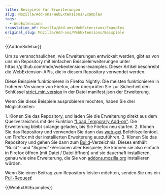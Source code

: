 ```yaml
---
title: Beispiele für Erweiterungen
slug: Mozilla/Add-ons/WebExtensions/Examples
tags:
  - WebExtensions
translation_of: Mozilla/Add-ons/WebExtensions/Examples
original_slug: Mozilla/Add-ons/WebExtensions/Beispiele
---
```

{{AddonSidebar}}

Um zu veranschaulichen, wie Erweiterungen entwickelt werden, gibt es von uns ein Repository mit einfachen Beispielerweiterungen unter https\://github.com/mdn/webextensions-examples. Dieser Artikel beschreibt die WebExtension-APIs, die in diesem Repository verwendet werden.

Diese Beispiele funktionieren in Firefox Nightly: Die meisten funktionieren in früheren Versionen von Firefox, aber überprüfen Sie zur Sicherheit den Schlüssel [strict_min_version](https://developer.mozilla.org/en-US/Add-ons/WebExtensions/manifest.json/applications) in der Datei manifest.json der Erweiterung.

Wenn Sie diese Beispiele ausprobieren möchten, haben Sie drei Möglichkeiten:

1\. Klonen Sie das Repository, und laden Sie die Erweiterung direkt aus dem Quellverzeichnis mit der Funktion ["Load Temporary Add-on"](https://developer.mozilla.org/en-US/Add-ons/WebExtensions/Temporary_Installation_in_Firefox). Die Erweiterung bleibt solange geladen, bis Sie Firefox neu starten.
2\. Klonen Sie das Repository und verwenden Sie dann das [web-ext](https://developer.mozilla.org/en-US/Add-ons/WebExtensions/Getting_started_with_web-ext) Befehlszeilentool, um Firefox mit der installierten Erweiterung auszuführen.
3\. Klonen Sie das Repository und gehen Sie dann zum [Build](https://developer.mozilla.org/en-US/Add-ons/WebExtensions/Temporary_Installation_in_Firefox)-Verzeichnis. Dieses enthält "Build"- und "Signed"-Versionen aller Beispiele; Sie können sie also einfach in Firefox öffnen (mit Datei / Datei öffnen) und sie dauerhaft installieren, genau wie eine Erweiterung, die Sie von [addons.mozilla.org](https://addons.mozilla.org/) installieren würden.

Wenn Sie einen Beitrag zum Repository leisten möchten, senden Sie uns ein [Pull-Request](https://github.com/mdn/webextensions-examples/blob/master/CONTRIBUTING.md)!

{{WebExtAllExamples}}
